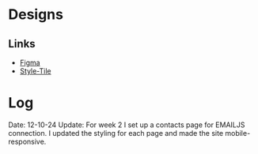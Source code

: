 # Designs


## Links

* [Figma](https://www.figma.com/design/CpZLJTXnB1XgHNkWHqClqI/YYMM-WDV349-RiveraSonoely?node-id=0-1&node-type=canvas&t=yU3LikSxa0rmbQSX-0)
* [Style-Tile]()

# Log

Date: 12-10-24
Update: For week 2 I set up a contacts page for EMAILJS connection. I updated the styling for each page and made the site mobile-responsive.